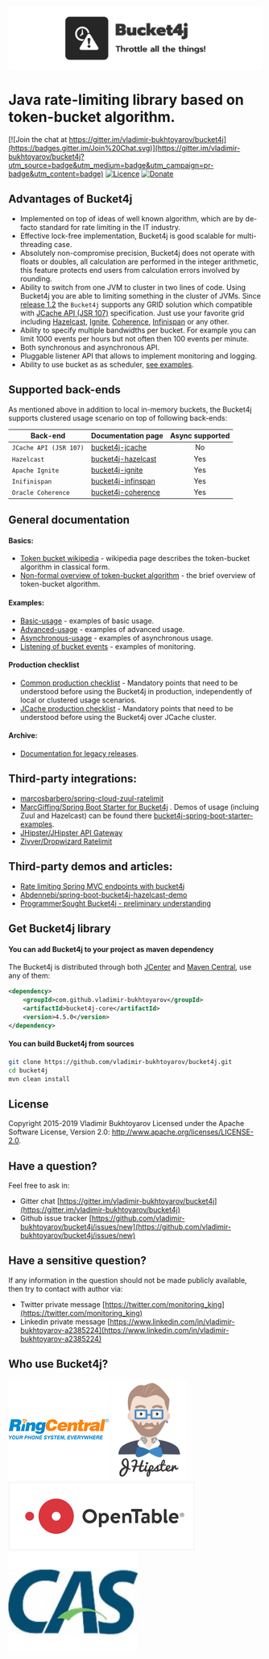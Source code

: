 ![](/doc-pages/white-logo.png)

# Java rate-limiting library based on token-bucket algorithm.
[![Join the chat at https://gitter.im/vladimir-bukhtoyarov/bucket4j](https://badges.gitter.im/Join%20Chat.svg)](https://gitter.im/vladimir-bukhtoyarov/bucket4j?utm_source=badge&utm_medium=badge&utm_campaign=pr-badge&utm_content=badge)
[![Licence](https://img.shields.io/hexpm/l/plug.svg)](https://github.com/vladimir-bukhtoyarov/bucket4j/blob/master/LICENSE)
[![Donate](https://img.shields.io/badge/Donate-PayPal-green.svg)](https://www.paypal.com/cgi-bin/webscr?cmd=_s-xclick&hosted_button_id=BCY8T8GHTT5T4)

## Advantages of Bucket4j
* Implemented on top of ideas of well known algorithm, which are by de-facto standard for rate limiting in the IT industry.
* Effective lock-free implementation, Bucket4j is good scalable for multi-threading case.
* Absolutely non-compromise precision, Bucket4j does not operate with floats or doubles, all calculation are performed in the integer arithmetic,
this feature protects end users from calculation errors involved by rounding.
* Ability to switch from one JVM to cluster in two lines of code. Using Bucket4j you are able to limiting something in the cluster of JVMs.
Since [release 1.2](https://github.com/vladimir-bukhtoyarov/bucket4j/releases/tag/1.2.0) the ```Bucket4j``` supports any GRID solution which compatible with [JCache API (JSR 107)](https://www.jcp.org/en/jsr/detail?id=107) specification.
Just use your favorite grid including [Hazelcast](http://hazelcast.com/products/hazelcast/), [Ignite](https://ignite.apache.org/), [Coherence](http://www.oracle.com/technetwork/middleware/coherence/overview/index.html), [Infinispan](http://infinispan.org/) or any other.
* Ability to specify multiple bandwidths per bucket. For example you can limit 1000 events per hours but not often then 100 events per minute.
* Both synchronous and asynchronous API.
* Pluggable listener API that allows to implement monitoring and logging.
* Ability to use bucket as as scheduler, [see examples](https://github.com/vladimir-bukhtoyarov/bucket4j/blob/4.0/doc-pages/basic-usage.md#example-2---using-bucket-as-scheduler).

## Supported back-ends
As mentioned above in addition to local in-memory buckets, the Bucket4j supports clustered usage scenario on top of following back-ends:
 
| Back-end                   | Documentation page                                  | Async supported |
| -------------------------- | --------------------------------------------------- | :-------------: |
| ```JCache API (JSR 107)``` | [bucket4j-jcache](doc-pages/jcache-usage.md)        | No              |
| ```Hazelcast```            | [bucket4j-hazelcast](doc-pages/hazelcast.md)        | Yes             |
| ```Apache Ignite```        | [bucket4j-ignite](doc-pages/ignite.md)              | Yes             |
| ```Inifinispan```          | [bucket4j-infinspan](doc-pages/infinispan.md)       | Yes             |
| ```Oracle Coherence```     | [bucket4j-coherence](doc-pages/coherence.md)        | Yes             | 

## General documentation
#### Basics:
* [Token bucket wikipedia](https://en.wikipedia.org/wiki/Token_bucket) - wikipedia page describes the token-bucket algorithm in classical form.
* [Non-formal overview of token-bucket algorithm](doc-pages/token-bucket-brief-overview.md) - the brief overview of token-bucket algorithm.

#### Examples:
* [Basic-usage](doc-pages/basic-usage.md) - examples of basic usage.
* [Advanced-usage](doc-pages/advanced-usage.md) - examples of advanced usage.
* [Asynchronous-usage](doc-pages/asynchronous.md) - examples of asynchronous usage.
* [Listening of bucket events](doc-pages/listener.md) - examples of monitoring.

#### Production checklist
* [Common production checklist](doc-pages/production-generic-checklist.md) - Mandatory points that need to be understood before using the Bucket4j in production, independently of local or clustered usage scenarios.
* [JCache production checklist](doc-pages/production-jcache-checklist.md) - Mandatory points that need to be understood before using the Bucket4j over JCache cluster.

#### Archive:
* [Documentation for legacy releases](doc-pages/archive-links.md).

## Third-party integrations:
* [marcosbarbero/spring-cloud-zuul-ratelimit](https://github.com/marcosbarbero/spring-cloud-zuul-ratelimit)
* [MarcGiffing/Spring Boot Starter for Bucket4j](https://github.com/MarcGiffing/bucket4j-spring-boot-starter) . Demos of usage (incluing Zuul and Hazelcast) can be found there [bucket4j-spring-boot-starter-examples](https://github.com/MarcGiffing/bucket4j-spring-boot-starter-examples).
* [JHipster/JHipster API Gateway](https://jhipster.github.io/api-gateway/#rate_limiting)
* [Zivver/Dropwizard Ratelimit](https://github.com/zivver/dropwizard-ratelimit)

## Third-party demos and articles:
* [Rate limiting Spring MVC endpoints with bucket4j](https://golb.hplar.ch/2019/08/rate-limit-bucket4j.html)
* [Abdennebi/spring-boot-bucket4j-hazelcast-demo](https://github.com/Abdennebi/spring-boot-bucket4j-hazelcast-demo)
* [ProgrammerSought Bucket4j - preliminary understanding](http://www.programmersought.com/article/2524209291/)

## Get Bucket4j library
#### You can add Bucket4j to your project as maven dependency
The Bucket4j is distributed through both [JCenter](https://bintray.com/bintray/jcenter) and [Maven Central](http://search.maven.org/),
use any of them:
```xml
<dependency>
    <groupId>com.github.vladimir-bukhtoyarov</groupId>
    <artifactId>bucket4j-core</artifactId>
    <version>4.5.0</version>
</dependency>
``` 
#### You can build Bucket4j from sources
```bash
git clone https://github.com/vladimir-bukhtoyarov/bucket4j.git
cd bucket4j
mvn clean install
```

## License
Copyright 2015-2019 Vladimir Bukhtoyarov
Licensed under the Apache Software License, Version 2.0: <http://www.apache.org/licenses/LICENSE-2.0>.

## Have a question?
Feel free to ask in:
* Gitter chat [https://gitter.im/vladimir-bukhtoyarov/bucket4j](https://gitter.im/vladimir-bukhtoyarov/bucket4j) 
* Github issue tracker [https://github.com/vladimir-bukhtoyarov/bucket4j/issues/new](https://github.com/vladimir-bukhtoyarov/bucket4j/issues/new)

## Have a sensitive question?
If any information in the question should not be made publicly available, then try to contact with author via:
* Twitter private message [https://twitter.com/monitoring_king](https://twitter.com/monitoring_king)
* Linkedin private message [https://www.linkedin.com/in/vladimir-bukhtoyarov-a2385224](https://www.linkedin.com/in/vladimir-bukhtoyarov-a2385224)

## Who use Bucket4j?
![Ringcentral](/doc-pages/images/ringcentral.png "Ringcentral")
![JHipster](/doc-pages/images/jhipster.png "JHipster")
![Opentable](/doc-pages/images/opentable.png "Opentable")
![Apereo CAS](/doc-pages/images/apereo_cas.jpg "Apereo CAS")